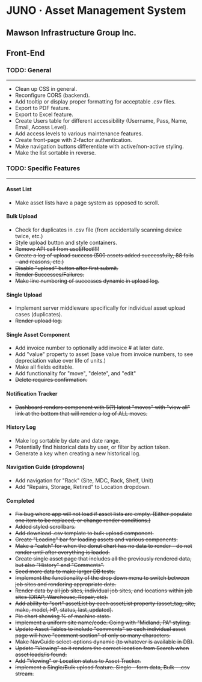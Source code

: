 # JUNO · Asset Management System #
## Mawson Infrastructure Group Inc. ##
## Front-End ##
### TODO: General ###
----
* Clean up CSS in general.
* Reconfigure CORS (backend).
* Add tooltip or display proper formatting for acceptable .csv files.
* Export to PDF feature.
* Export to Excel feature.
* Create Users table for different accessibility (Username, Pass, Name, Email, Access Level).
* Add access levels to various maintenance features.
* Create front-page with 2-factor authentication.
* Make navigation buttons differentiate with active/non-active styling.
* Make the list sortable in reverse.


### TODO: Specific Features ###
-----
#### Asset List ####
* Make asset lists have a page system as opposed to scroll.
#### Bulk Upload ####
* Check for duplicates in .csv file (from accidentally scanning device twice, etc.)
* Style upload button and style containers.
* ~~Remove API call from useEffect!!!!~~
* ~~Create a log of upload success (500 assets added successfully, 88 fails - and reasons, etc.)~~
* ~~Disable "upload" button after first submit.~~
* ~~Render Successes/Failures.~~
* ~~Make line numbering of successes dynamic in upload log.~~
#### Single Upload ####
* Implement server middleware specifically for individual asset upload cases (duplicates).
* ~~Render upload log.~~
#### Single Asset Component ####
* Add invoice number to optionally add invoice # at later date.
* Add "value" property to asset (base value from invoice numbers, to see depreciation value over life of units.)
* Make all fields editable.
* Add functionality for "move", "delete", and "edit"
* ~~Delete requires confirmation.~~
#### Notification Tracker ####
* ~~Dashboard renders component with 5(?) latest "moves" with "view all" link at the bottom that will render a log of ALL moves.~~
#### History Log ###
* Make log sortable by date and date range.
* Potentially find historical data by user, or filter by action taken.
* Generate a key when creating a new historical log.
#### Navigation Guide (dropdowns) ####
* Add navigation for "Rack" (Site, MDC, Rack, Shelf, Unit)
* Add "Repairs, Storage, Retired" to Location dropdown.
#### Completed ####
* ~~Fix bug where app will not load if asset lists are empty. (Either populate one item to be replaced, or change render conditions.)~~
* ~~Added styled scrollbars.~~
* ~~Add download .csv template to bulk upload component.~~
* ~~Create "Loading" bar for loading assets and various components.~~
* ~~Make a "catch" for when the donut chart has no data to render - do not render until after everything is loaded.~~
* ~~Create single asset page that includes all the previously rendered data, but also "History" and "Comments".~~
* ~~Seed more data to make larger DB tests.~~
* ~~Implement the functionality of the drop down menu to switch between job sites and rendering appropriate data.~~
* ~~Render data by all job sites, individual job sites, and locations within job sites (DRAP, Warehouse, Repair, etc).~~
* ~~Add ability to "sort" assetList by each assetList property (asset_tag, site, make, model, HP, status, last_updated).~~
* ~~Pie chart showing % of machine state.~~
* ~~Implement a uniform site name/code. Going with "Midland, PA" styling.~~
* ~~Update Asset Tables to include "comments" so each individual asset page will have "comment section" of only so many characters.~~
* ~~Make NavGuide select-options dynamic (to whatever is available in DB).~~
* ~~Update "Viewing" so it renders the correct location from Search when asset loads/is found.~~
* ~~Add "Viewing" or Location status to Asset Tracker.~~
* ~~Implement a Single/Bulk upload feature. Single - form data, Bulk - .csv stream.~~